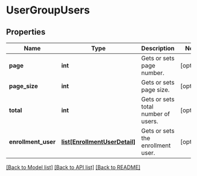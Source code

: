 # UserGroupUsers

## Properties
Name | Type | Description | Notes
------------ | ------------- | ------------- | -------------
**page** | **int** | Gets or sets page number. | [optional] 
**page_size** | **int** | Gets or sets page size. | [optional] 
**total** | **int** | Gets or sets total number of users. | [optional] 
**enrollment_user** | [**list[EnrollmentUserDetail]**](EnrollmentUserDetail.md) | Gets or sets the enrollment user. | [optional] 

[[Back to Model list]](../README.md#documentation-for-models) [[Back to API list]](../README.md#documentation-for-api-endpoints) [[Back to README]](../README.md)



